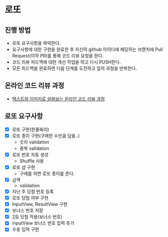 # 로또

## 진행 방법

* 로또 요구사항을 파악한다.
* 요구사항에 대한 구현을 완료한 후 자신의 github 아이디에 해당하는 브랜치에 Pull Request(이하 PR)를 통해 코드 리뷰 요청을 한다.
* 코드 리뷰 피드백에 대한 개선 작업을 하고 다시 PUSH한다.
* 모든 피드백을 완료하면 다음 단계를 도전하고 앞의 과정을 반복한다.

## 온라인 코드 리뷰 과정

* [텍스트와 이미지로 살펴보는 온라인 코드 리뷰 과정](https://github.com/next-step/nextstep-docs/tree/master/codereview)

## 로또 요구사항

* [x] 로또 구현(한줄짜리)
* [x] 로또 종이 구현(구매한 수만큼 담을..)
  * 숫자 validation
  * 중복 validation
* [x] 로또 번호 자동 생성
  * Shuffle 사용
* [x] 로또 샵 구현
  * 구매를 하면 로또 종이를 준다.
* [x] 금액
  * validation
* [x] 지난 주 당첨 번호 등록
* [x] 로또 당첨 여부 구현
* [x] InputView, ResultView 구현
* [x] 보너스 번호 저장
* [x] 2등 당첨 적용(보너스 번호)
* [x] inputView 보너스 번호 입력 추가
* [x] 수동 입력 구현

